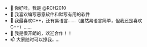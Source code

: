 - 👋 你好哇，我是 @RCH2010
- 👀 我喜欢编写恶意软件和默写有用的软件
- 🌱 我最喜欢C++，还有易语言……（虽然易语言简单，但我还是喜欢C++）……
- 💞️ 我是很开朗的，欢迎合作！！
- 📫 大家随时可以撩我……

<!---
RCH2010/RCH2010 is a ✨ special ✨ repository because its `README.md` (this file) appears on your GitHub profile.
You can click the Preview link to take a look at your changes.
--->
